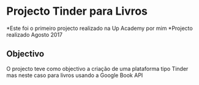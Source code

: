 # Projecto Tinder para Livros

*Este foi o primeiro projecto realizado na Up Academy por mim
*Projecto realizado Agosto 2017

## Objectivo

O projecto teve como objectivo a criação de uma plataforma tipo Tinder mas neste caso para livros usando a Google Book API 

